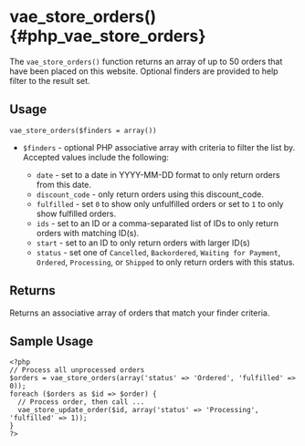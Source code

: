 # vae\_store\_orders() {#php_vae_store_orders}

The `vae_store_orders()` function returns an array of up to 50 orders
that have been placed on this website. Optional finders are provided to
help filter to the result set.

## Usage

`vae_store_orders($finders = array())`

-   `$finders` - optional PHP associative array with criteria to filter
    the list by. Accepted values include the following:

    -   `date` - set to a date in YYYY-MM-DD format to only return
        orders from this date.

    <!-- -->
    -   `discount_code` - only return orders using this discount\_code.

    <!-- -->
    -   `fulfilled` - set `0` to show only unfulfilled orders or set to
        `1` to only show fulfilled orders.

    <!-- -->
    -   `ids` - set to an ID or a comma-separated list of IDs to only
        return orders with matching ID(s).

    <!-- -->
    -   `start` - set to an ID to only return orders with larger ID(s)

    <!-- -->
    -   `status` - set one of `Cancelled`, `Backordered`,
        `Waiting for Payment`, `Ordered`, `Processing`, or `Shipped` to
        only return orders with this status.

## Returns

Returns an associative array of orders that match your finder criteria.

## Sample Usage

    <?php
    // Process all unprocessed orders
    $orders = vae_store_orders(array('status' => 'Ordered', 'fulfilled' => 0));
    foreach ($orders as $id => $order) {
      // Process order, then call ...
      vae_store_update_order($id, array('status' => 'Processing', 'fulfilled' => 1));
    }
    ?>
